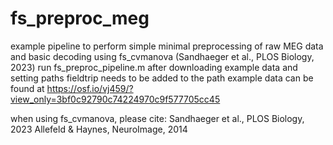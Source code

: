 # fs_preproc_meg

example pipeline to perform simple minimal preprocessing of raw MEG data and basic decoding using fs_cvmanova (Sandhaeger et al., PLOS Biology, 2023)
run fs_preproc_pipeline.m after downloading example data and setting paths
fieldtrip needs to be added to the path
example data can be found at https://osf.io/vj459/?view_only=3bf0c92790c74224970c9f577705cc45

when using fs_cvmanova, please cite:
Sandhaeger et al., PLOS Biology, 2023
Allefeld & Haynes, NeuroImage, 2014
